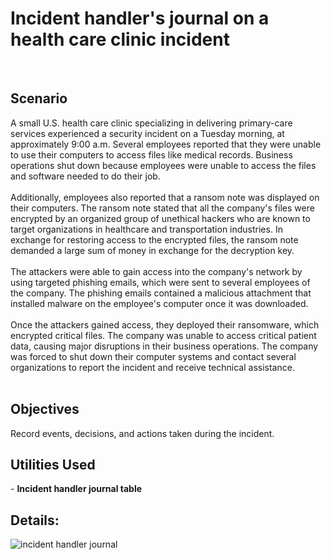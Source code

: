 <h1>Incident handler's journal on a health care clinic incident </h1>
<br/>
<h2>Scenario</h2>
A small U.S. health care clinic specializing in delivering primary-care services experienced a security incident on a Tuesday morning, at approximately 9:00 a.m. Several employees reported that they were unable to use their computers to access files like medical records. Business operations shut down because employees were unable to access the files and software needed to do their job.
<br/>
<br/>
Additionally, employees also reported that a ransom note was displayed on their computers. The ransom note stated that all the company's files were encrypted by an organized group of unethical hackers who are known to target organizations in healthcare and transportation industries. In exchange for restoring access to the encrypted files, the ransom note demanded a large sum of money in exchange for the decryption key. 
<br/>
<br/>
The attackers were able to gain access into the company's network by using targeted phishing emails, which were sent to several employees of the company. The phishing emails contained a malicious attachment that installed malware on the employee's computer once it was downloaded.
<br/>
<br/>
Once the attackers gained access, they deployed their ransomware, which encrypted critical files. The company was unable to access critical patient data, causing major disruptions in their business operations. The company was forced to shut down their computer systems and contact several organizations to report the incident and receive technical assistance.
<br/>
<br/>

<h2>Objectives</h2>
Record events, decisions, and actions taken during the incident.

<h2>Utilities Used</h2>
- <b>Incident handler journal table</b>

<h2>Details:</h2>

![incident handler journal](https://github.com/user-attachments/assets/a0536709-d2e2-4b16-aaf5-548f9314fa6b)

<!--
 ```diff
